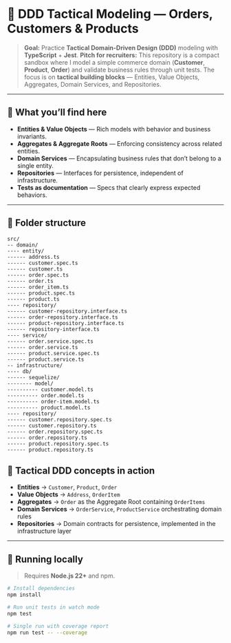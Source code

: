 # 🧪 DDD Tactical Modeling — Orders, Customers & Products

> **Goal:** Practice **Tactical Domain-Driven Design (DDD)** modeling with **TypeScript** + **Jest**.
> **Pitch for recruiters:** This repository is a compact sandbox where I model a simple commerce domain (**Customer**, **Product**, **Order**) and validate business rules through unit tests. The focus is on **tactical building blocks** — Entities, Value Objects, Aggregates, Domain Services, and Repositories.

---

## 🔎 What you’ll find here

- **Entities & Value Objects** — Rich models with behavior and business invariants.
- **Aggregates & Aggregate Roots** — Enforcing consistency across related entities.
- **Domain Services** — Encapsulating business rules that don’t belong to a single entity.
- **Repositories** — Interfaces for persistence, independent of infrastructure.
- **Tests as documentation** — Specs that clearly express expected behaviors.

---

## 📂 Folder structure


```
src/
-- domain/
---- entity/
------ address.ts
------ customer.spec.ts
------ customer.ts
------ order.spec.ts
------ order.ts
------ order_item.ts
------ product.spec.ts
------ product.ts
---- repository/
------ customer-repository.interface.ts
------ order-repository.interface.ts
------ product-repository.interface.ts
------ repository-interface.ts
---- service/
------ order.service.spec.ts
------ order.service.ts
------ product.service.spec.ts
------ product.service.ts
-- infrastructure/
---- db/
------ sequelize/
-------- model/
---------- customer.model.ts
---------- order.model.ts
---------- order-item.model.ts
---------- product.model.ts
---- repository/
------ customer.repository.spec.ts
------ customer.repository.ts
------ order.repository.spec.ts
------ order.repository.ts
------ product.repository.spec.ts
------ product.repository.ts
```



## 🧠 Tactical DDD concepts in action

- **Entities** → `Customer`, `Product`, `Order`
- **Value Objects** → `Address`, `OrderItem`
- **Aggregates** → `Order` as the Aggregate Root containing `OrderItems`
- **Domain Services** → `OrderService`, `ProductService` orchestrating domain rules
- **Repositories** → Domain contracts for persistence, implemented in the infrastructure layer

---

## 🚀 Running locally

> Requires **Node.js 22+** and npm.

```bash
# Install dependencies
npm install

# Run unit tests in watch mode
npm test

# Single run with coverage report
npm run test -- --coverage
